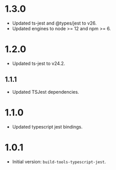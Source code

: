 # 1.3.0

- Updated ts-jest and @types/jest to v26.
- Updated engines to node >= 12 and npm >= 6.

# 1.2.0

- Updated ts-jest to v24.2.

## 1.1.1

- Updated TSJest dependencies.

# 1.1.0

- Updated typescript jest bindings.

# 1.0.1

- Initial version: `build-tools-typescript-jest`.

